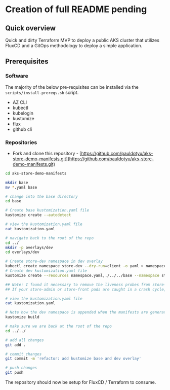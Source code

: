 # Creation of full README pending

## Quick overview

Quick and dirty Terraform MVP to deploy a public AKS cluster that utilizes FluxCD and a GitOps methodology to deploy a simple application.

## Prerequisites

### Software

The majority of the below pre-requisites can be installed via the `scripts/install-prereqs.sh` script.
- AZ CLI
- kubectl
- kubelogin
- kustomize
- flux
- github cli

### Repositories

- Fork and clone this repository - [https://github.com/pauldotyu/aks-store-demo-manifests.git](https://github.com/pauldotyu/aks-store-demo-manifests.git)

```bash
cd aks-store-demo-manifests

mkdir base
mv *.yaml base

# change into the base directory
cd base

# Create base kustomization.yaml file
kustomize create --autodetect

# view the kustomization.yaml file
cat kustomization.yaml

# navigate back to the root of the repo
cd ../
mkdir -p overlays/dev
cd overlays/dev

# Create store-dev namespace in dev overlay
kubectl create namespace store-dev --dry-run=client -o yaml > namespace.yaml
# Create dev kustomization.yaml file
kustomize create --resources namespace.yaml,./../../base --namespace store-dev

## Note: I found it necessary to remove the liveness probes from store-admin and store-front yaml files
## If your store-admin or store-front pads are caught in a crash cycle, this is the likely cause

# view the kustomization.yaml file
cat kustomization.yaml

# Note how the dev namespace is appended when the manifests are generated
kustomize build

# make sure we are back at the root of the repo
cd ../../

# add all changes
git add .

# commit changes
git commit -m 'refactor: add kustomize base and dev overlay'

# push changes
git push
```

The repository should now be setup for FluxCD / Terraform to consume.
